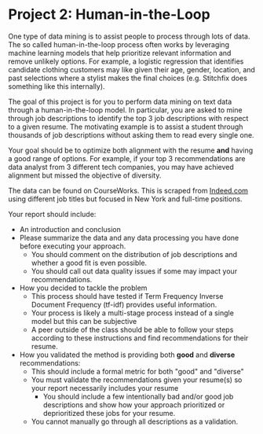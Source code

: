 # Project 2: Human-in-the-Loop

One type of data mining is to assist people to process through lots of data.
The so called human-in-the-loop process often works by leveraging machine
learning models that help prioritize relevant information and remove unlikely
options. For example, a logistic regression that identifies candidate clothing customers may
like given their age, gender, location, and past selections where a stylist makes
the final choices (e.g. Stitchfix does something like this internally).

The goal of this project is for you to perform data mining on text data through
a human-in-the-loop model.
In particular, you are asked to mine through job descriptions to identify the
top 3 job descriptions with respect to a given resume. The motivating example is to
assist a student through thousands of job descriptions without asking them to read every
single one.

Your goal should be to optimize both alignment with the resume **and** having a good range
of options. For example, if your top 3 recommendations are data analyst from 3 different tech companies,
you may have achieved alignment but missed the objective of diversity.

The data can be found on CourseWorks. This is scraped from [Indeed.com](https://www.indeed.com)
using different job titles but focused in New York and full-time positions.

Your report should include:

- An introduction and conclusion
- Please summarize the data and any data processing you have done before executing your approach.
  - You should comment on the distribution of job descriptions and whether a good fit is even possible.
  - You should call out data quality issues if some may impact your recommendations.
- How you decided to tackle the problem
  - This process should have tested if Term Frequency Inverse Document Frequency (tf-idf) provides
    useful information.
  - Your process is likely a multi-stage process instead of a single model but this can be subjective
  - A peer outside of the class should be able to follow your steps according to these instructions and find recommendations for their resume.
- How you validated the method is providing both **good** and **diverse** recommendations:
  - This should include a formal metric for both "good" and "diverse"
  - You must validate the recommendations given your resume(s) so your report necessarily includes your resume
    - You should include a few intentionally bad and/or good job descriptions and show how your approach
      prioritized or deprioritized these jobs for your resume.
  - You cannot manually go through all descriptions as a validation.
